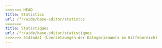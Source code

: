 ```yaml
---
<<<<<<< HEAD
title: Statistics
url: /fr/aide/base-editor/statistcs
=======
title: Statistiques
url: /fr/aide/base-editor/statistiques
>>>>>>> 5142ada1 (Übersetzungen der Kategorienamen im Hilfebereich)
---
```

